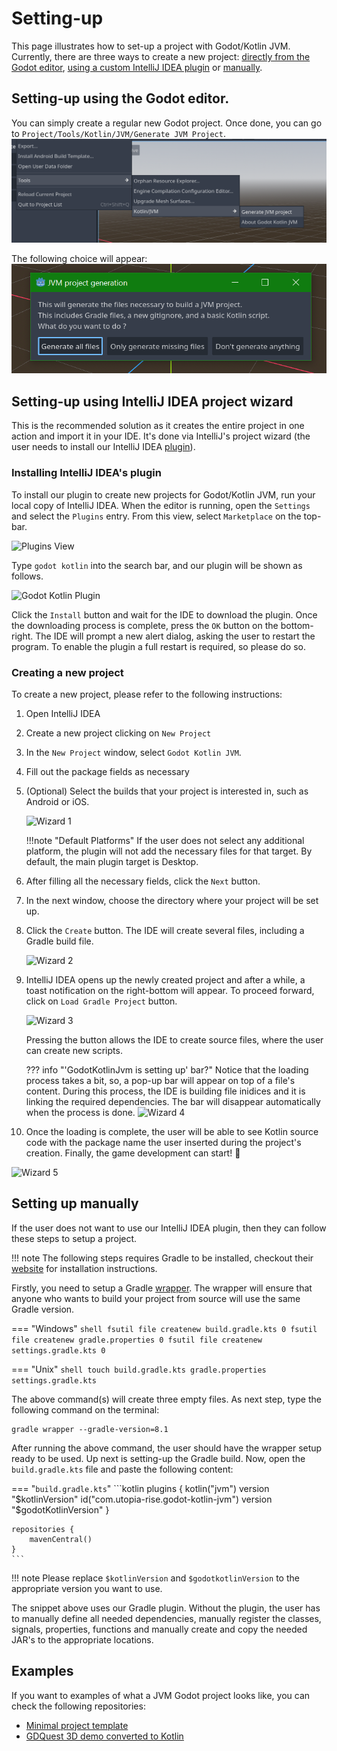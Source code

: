 # Setting-up

This page illustrates how to set-up a project with Godot/Kotlin JVM. Currently, there are
three ways to create a new project: [directly from the Godot editor](#setting-up-using-the-godot-editor),  [using a custom IntelliJ IDEA plugin](#setting-up-using-intellij-idea-project-wizard)
or [manually](#setting-up-manually).

## Setting-up using the Godot editor.

You can simply create a regular new Godot project. 
Once done, you can go to `Project/Tools/Kotlin/JVM/Generate JVM Project`.
![Godot menu](../assets/img/editor-plugin/generation_menu.png)

The following choice will appear:
![Project dialog](../assets/img/editor-plugin/generation_choice.png)

## Setting-up using IntelliJ IDEA project wizard

This is the recommended solution as it creates the entire project in one action and import it in your IDE.
It's done via IntelliJ's project wizard (the user needs to install our IntelliJ IDEA [plugin](./requirements.md#intellij-idea-plugin)).

### Installing IntelliJ IDEA's plugin

To install our plugin to create new projects for Godot/Kotlin JVM, run your local copy of IntelliJ IDEA. When the editor
is running, open the `Settings` and select the `Plugins` entry. From this view, select `Marketplace` on the top-bar.

![Plugins View](../assets/img/idea-plugin/plugins-view.png)

Type `godot kotlin` into the search bar, and our plugin will be shown as follows.

![Godot Kotlin Plugin](../assets/img/idea-plugin/plugin-godot-kotlin.png)

Click the `Install` button and wait for the IDE to download the plugin. Once the downloading
process is complete, press the `OK` button on the bottom-right. The IDE will prompt a new
alert dialog, asking the user to restart the program. To enable the plugin a full restart
is required, so please do so.

### Creating a new project

To create a new project, please refer to the following instructions:

1. Open IntelliJ IDEA
2. Create a new project clicking on `New Project`
3. In the `New Project` window, select `Godot Kotlin JVM`.
4. Fill out the package fields as necessary
5. (Optional) Select the builds that your project is interested in, such as Android or iOS.

    ![Wizard 1](../assets/img/idea-plugin/wizard-1.png)

    !!!note "Default Platforms"
        If the user does not select any additional platform, the plugin will not add the
        necessary files for that target. By default, the main plugin target
        is Desktop.

6. After filling all the necessary fields, click the `Next` button.
7. In the next window, choose the directory where your project will be set up.
8. Click the `Create` button. The IDE will create several files, including a Gradle build file.

    ![Wizard 2](../assets/img/idea-plugin/wizard-2.png)

9. IntelliJ IDEA opens up the newly created project and after a while, a toast notification
on the right-bottom will appear. To proceed forward, click on `Load Gradle Project` button.

    ![Wizard 3](../assets/img/idea-plugin/wizard-3.png)

    Pressing the button allows the IDE to create source files, where the user can create new scripts.

    ??? info "'GodotKotlinJvm is setting up' bar?"
        Notice that the loading process takes a bit, so, a pop-up bar will appear on top of a file's
        content. During this process, the IDE is building file inidices and it is linking the required
        dependencies. The bar will disappear automatically when the process is done.
        ![Wizard 4](../assets/img/idea-plugin/wizard-4.png)

10. Once the loading is complete, the user will be able to see Kotlin source code with the package
name the user inserted during the project's creation. Finally, the game development can start! 🚀

![Wizard 5](../assets/img/idea-plugin/wizard-5.png)

## Setting up manually

If the user does not want to use our IntelliJ IDEA plugin, then they can follow these steps to setup a project.

!!! note
    The following steps requires Gradle to be installed, checkout their [website](https://gradle.org)
    for installation instructions.

Firstly, you need to setup a Gradle [wrapper](https://docs.gradle.org/current/userguide/gradle_wrapper.html).
The wrapper will ensure that anyone who wants to build your project from source will use the same Gradle version.

=== "Windows" 
    ```shell
    fsutil file createnew build.gradle.kts 0
    fsutil file createnew gradle.properties 0
    fsutil file createnew settings.gradle.kts 0
    ```

=== "Unix"
    ```shell
    touch build.gradle.kts gradle.properties settings.gradle.kts
    ```

The above command(s) will create three empty files. As next step, type the following
command on the terminal:

```shell
gradle wrapper --gradle-version=8.1
```

After running the above command, the user should have the wrapper setup ready to be used.
Up next is setting-up the Gradle build. Now, open the `build.gradle.kts` file
and paste the following content:

=== "`build.gradle.kts`"
    ```kotlin
    plugins {
        kotlin("jvm") version "$kotlinVersion"
        id("com.utopia-rise.godot-kotlin-jvm") version "$godotKotlinVersion"
    }

    repositories {
        mavenCentral()
    }
    ```

!!! note 
    Please replace `$kotlinVersion` and `$godotkotlinVersion` to the appropriate version you want to use.

The snippet above uses our Gradle plugin. Without the plugin, the user has to manually define all needed
dependencies, manually register the classes, signals, properties, functions and manually create and copy
the needed JAR's to the appropriate locations.

## Examples

If you want to examples of what a JVM Godot project looks like, you can check the following repositories:

- [Minimal project template](https://github.com/utopia-rise/godot-kotlin-project-template)
- [GDQuest 3D demo converted to Kotlin](https://github.com/utopia-rise/godot-kotlin-3d-demo)
